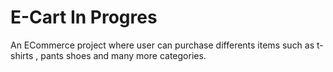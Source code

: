 # E-Cart In Progres
An ECommerce project where user can purchase differents items such as t-shirts , pants shoes and many more categories.
